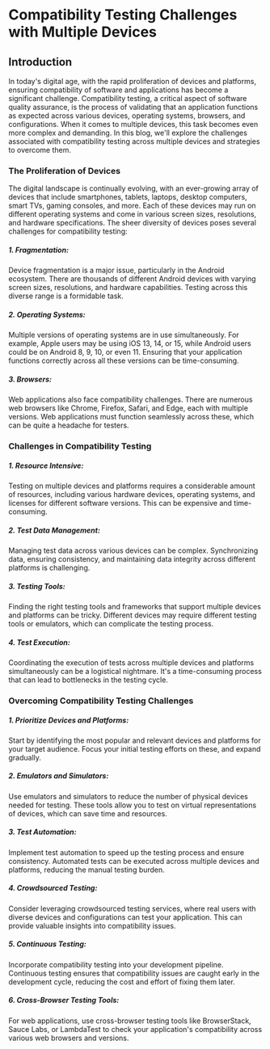 # Compatibility Testing Challenges with Multiple Devices
## Introduction

In today's digital age, with the rapid proliferation of devices and platforms, ensuring compatibility of software and applications has become a significant challenge. Compatibility testing, a critical aspect of software quality assurance, is the process of validating that an application functions as expected across various devices, operating systems, browsers, and configurations. When it comes to multiple devices, this task becomes even more complex and demanding. In this blog, we'll explore the challenges associated with compatibility testing across multiple devices and strategies to overcome them.

### The Proliferation of Devices

The digital landscape is continually evolving, with an ever-growing array of devices that include smartphones, tablets, laptops, desktop computers, smart TVs, gaming consoles, and more. Each of these devices may run on different operating systems and come in various screen sizes, resolutions, and hardware specifications. The sheer diversity of devices poses several challenges for compatibility testing:

##### 1. Fragmentation:
Device fragmentation is a major issue, particularly in the Android ecosystem. There are thousands of different Android devices with varying screen sizes, resolutions, and hardware capabilities. Testing across this diverse range is a formidable task.

##### 2. Operating Systems: 
Multiple versions of operating systems are in use simultaneously. For example, Apple users may be using iOS 13, 14, or 15, while Android users could be on Android 8, 9, 10, or even 11. Ensuring that your application functions correctly across all these versions can be time-consuming.

##### 3. Browsers:
Web applications also face compatibility challenges. There are numerous web browsers like Chrome, Firefox, Safari, and Edge, each with multiple versions. Web applications must function seamlessly across these, which can be quite a headache for testers.

### Challenges in Compatibility Testing

##### 1. Resource Intensive:
Testing on multiple devices and platforms requires a considerable amount of resources, including various hardware devices, operating systems, and licenses for different software versions. This can be expensive and time-consuming.

##### 2. Test Data Management:
Managing test data across various devices can be complex. Synchronizing data, ensuring consistency, and maintaining data integrity across different platforms is challenging.

##### 3. Testing Tools:
Finding the right testing tools and frameworks that support multiple devices and platforms can be tricky. Different devices may require different testing tools or emulators, which can complicate the testing process.

##### 4. Test Execution:
Coordinating the execution of tests across multiple devices and platforms simultaneously can be a logistical nightmare. It's a time-consuming process that can lead to bottlenecks in the testing cycle.

### Overcoming Compatibility Testing Challenges

##### 1. Prioritize Devices and Platforms:
Start by identifying the most popular and relevant devices and platforms for your target audience. Focus your initial testing efforts on these, and expand gradually.

##### 2. Emulators and Simulators:
Use emulators and simulators to reduce the number of physical devices needed for testing. These tools allow you to test on virtual representations of devices, which can save time and resources.

##### 3. Test Automation:
Implement test automation to speed up the testing process and ensure consistency. Automated tests can be executed across multiple devices and platforms, reducing the manual testing burden.

##### 4. Crowdsourced Testing:
Consider leveraging crowdsourced testing services, where real users with diverse devices and configurations can test your application. This can provide valuable insights into compatibility issues.

##### 5. Continuous Testing:
Incorporate compatibility testing into your development pipeline. Continuous testing ensures that compatibility issues are caught early in the development cycle, reducing the cost and effort of fixing them later.

##### 6. Cross-Browser Testing Tools:
For web applications, use cross-browser testing tools like BrowserStack, Sauce Labs, or LambdaTest to check your application's compatibility across various web browsers and versions.

